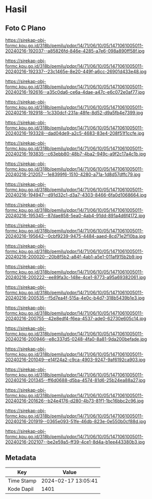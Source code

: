 # Hasil

## Foto C Plano

https://sirekap-obj-formc.kpu.go.id/318b/pemilu/pdpr/14/71/06/10/05/1471061005011-20240216-192037--a85826fd-846e-4285-a7e6-098a890ff58f.jpg

https://sirekap-obj-formc.kpu.go.id/318b/pemilu/pdpr/14/71/06/10/05/1471061005011-20240216-192337--23c1465e-8e20-449f-a6cc-26901d433e48.jpg

https://sirekap-obj-formc.kpu.go.id/318b/pemilu/pdpr/14/71/06/10/05/1471061005011-20240216-192616--a35c0da6-ce6a-4dae-a47c-e6c072e0af77.jpg

https://sirekap-obj-formc.kpu.go.id/318b/pemilu/pdpr/14/71/06/10/05/1471061005011-20240216-192918--1c330dcf-231a-48fe-8d52-d9a5fb4e7399.jpg

https://sirekap-obj-formc.kpu.go.id/318b/pemilu/pdpr/14/71/06/10/05/1471061005011-20240216-193328--dad04de9-a2c5-4683-83e4-208f51f1ccfe.jpg

https://sirekap-obj-formc.kpu.go.id/318b/pemilu/pdpr/14/71/06/10/05/1471061005011-20240216-193835--c63ebb80-48b7-4ba2-949c-a9f2c17a4c1b.jpg

https://sirekap-obj-formc.kpu.go.id/318b/pemilu/pdpr/14/71/06/10/05/1471061005011-20240216-212057--1e8399f6-1510-4280-a71a-1d8d57dffc79.jpg

https://sirekap-obj-formc.kpu.go.id/318b/pemilu/pdpr/14/71/06/10/05/1471061005011-20240216-194947--d91d32c1-d3a7-4303-8466-6fa0d1068664.jpg

https://sirekap-obj-formc.kpu.go.id/318b/pemilu/pdpr/14/71/06/10/05/1471061005011-20240216-195345--87dae858-5ea0-4ab4-91dd-891a4d6f4172.jpg

https://sirekap-obj-formc.kpu.go.id/318b/pemilu/pdpr/14/71/06/10/05/1471061005011-20240216-195642--0cbf9239-9475-4484-aaed-8cd71e2f10ba.jpg

https://sirekap-obj-formc.kpu.go.id/318b/pemilu/pdpr/14/71/06/10/05/1471061005011-20240216-200020--20b8f5b2-a84f-4ab1-a5e1-011af915b2b9.jpg

https://sirekap-obj-formc.kpu.go.id/318b/pemilu/pdpr/14/71/06/10/05/1471061005011-20240216-200222--ee89fa3c-148e-4ce1-8773-a95a69382061.jpg

https://sirekap-obj-formc.kpu.go.id/318b/pemilu/pdpr/14/71/06/10/05/1471061005011-20240216-200535--f5d7ea4f-515a-4e0c-b4d7-318b5439b1e3.jpg

https://sirekap-obj-formc.kpu.go.id/318b/pemilu/pdpr/14/71/06/10/05/1471061005011-20240216-200755--42e8edf4-f6ea-4537-ade0-62730e605c14.jpg

https://sirekap-obj-formc.kpu.go.id/318b/pemilu/pdpr/14/71/06/10/05/1471061005011-20240216-200946--e8c337d5-0248-4fa0-8a81-9da200befade.jpg

https://sirekap-obj-formc.kpu.go.id/318b/pemilu/pdpr/14/71/06/10/05/1471061005011-20240216-201049--e14f24a2-c9ca-4903-9247-9af6192ca903.jpg

https://sirekap-obj-formc.kpu.go.id/318b/pemilu/pdpr/14/71/06/10/05/1471061005011-20240216-201345--ff6d0688-d5ba-4574-81d6-25b24ea88a27.jpg

https://sirekap-obj-formc.kpu.go.id/318b/pemilu/pdpr/14/71/06/10/05/1471061005011-20240216-201626--b24e4176-d280-4b73-81f1-1bc16bbc2c96.jpg

https://sirekap-obj-formc.kpu.go.id/318b/pemilu/pdpr/14/71/06/10/05/1471061005011-20240216-201919--0365e093-51fe-46db-823e-0e550b0cf88d.jpg

https://sirekap-obj-formc.kpu.go.id/318b/pemilu/pdpr/14/71/06/10/05/1471061005011-20240216-202107--be2e59a5-ff39-4ce1-8d4a-b1ee443380b3.jpg


## Metadata

| Key        | Value               |
| ---------- | ------------------- |
| Time Stamp | 2024-02-17 13:05:41 |
| Kode Dapil | 1401                |



